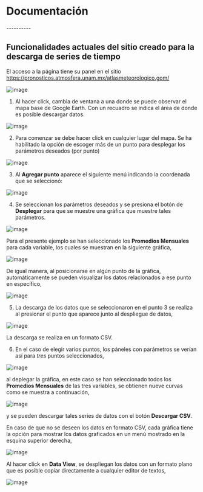 # Documentación
-*-*-*-*-*-*-*-*-*-*

## **Funcionalidades actuales del sitio creado para la descarga de series de tiempo**

El acceso a la página tiene su panel en el sitio https://pronosticos.atmosfera.unam.mx/atlasmeteorologico.gom/

![image](https://user-images.githubusercontent.com/12994884/154331341-15c19c89-1ba5-49d2-ab19-4e74beedd2c0.png)

1. Al hacer click, cambia de ventana a una donde se puede observar el mapa base de Google Earth. Con un recuadro se indica el área de donde es posible descargar datos.

![image](https://user-images.githubusercontent.com/12994884/154331764-d0b77fd4-3967-4bba-8e4b-6807a0d0575f.png)

2. Para comenzar se debe hacer click en cualquier lugar del mapa. Se ha habilitado la opción de escoger más de un punto para desplegar los parámetros deseados (por punto)

![image](https://user-images.githubusercontent.com/12994884/154333781-1dced00f-35a3-4998-a1e4-d82e76f16756.png)

3. Al **Agregar punto** aparece el siguiente menú indicando la coordenada que se seleccionó:

![image](https://user-images.githubusercontent.com/12994884/154333663-5854faa0-f16d-4737-8394-4f4c6a59156f.png)

4. Se seleccionan los parámetros deseados y se presiona el botón de **Desplegar** para que se muestre una gráfica que muestre tales parámetros.

![image](https://user-images.githubusercontent.com/12994884/154334480-a23c1708-4247-4072-8388-0983919aad4c.png)

Para el presente ejemplo se han seleccionado los **Promedios Mensuales** para cada variable, los cuales se muestran en la siguiente gráfica,

![image](https://user-images.githubusercontent.com/12994884/154334694-106959c5-ad99-458c-8091-0b27010541bf.png)

De igual manera, al posicionarse en algún punto de la gráfica, automáticamente se pueden visualizar los datos relacionados a ese punto en específico,

![image](https://user-images.githubusercontent.com/12994884/154335104-24eb208a-ab8b-49f9-8bd1-19401746515e.png)

5. La descarga de los datos que se seleccionaron en el punto 3 se realiza al presionar el punto que aparece junto al despliegue de datos,

![image](https://user-images.githubusercontent.com/12994884/154336302-148083a6-b361-4e29-ae91-88b5802b37f0.png)

La descarga se realiza en un formato CSV.

6. En el caso de elegir varios puntos, los páneles con parámetros se verían así para *tres* puntos seleccionados,

![image](https://user-images.githubusercontent.com/12994884/154339504-a608e68d-f82f-4168-a596-6e395a1a0982.png)

al deplegar la gráfica, en este caso se han seleccionado todos los **Promedios Mensuales** de las tres variables, se obtienen nueve curvas como se muestra a continuación,

![image](https://user-images.githubusercontent.com/12994884/154339748-8cbf6b98-298a-4313-9669-e40a5f8723fe.png)

y se pueden descargar tales series de datos con el botón **Descargar CSV**.

En caso de que no se deseen los datos en formato CSV, cada gráfica tiene la opción para mostrar los datos graficados en un menú mostrado en la esquina superior derecha,

![image](https://user-images.githubusercontent.com/12994884/154340891-2f818b49-aaca-49fd-909d-e0ab41fb3784.png)

Al hacer click en **Data View**, se despliegan los datos con un formato plano que es posible copiar directamente a cualquier editor de textos,

![image](https://user-images.githubusercontent.com/12994884/154341127-d2330d25-b1fc-4541-9c56-8ff8481cfed6.png)



